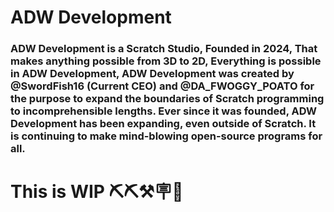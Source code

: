 # ADW Development 

### ADW Development is a Scratch Studio, Founded in 2024, That makes anything possible from 3D to 2D, Everything is possible in ADW Development, ADW Development was created by @SwordFish16 (Current CEO) and @DA_FWOGGY_POATO for the purpose  to expand the boundaries of Scratch programming to incomprehensible lengths. Ever since it was founded, ADW Development has been expanding, even outside of Scratch. It is continuing to make mind-blowing open-source programs for all.

 # This is WIP ⛏️⛏️⚒️🪧🪮
 

